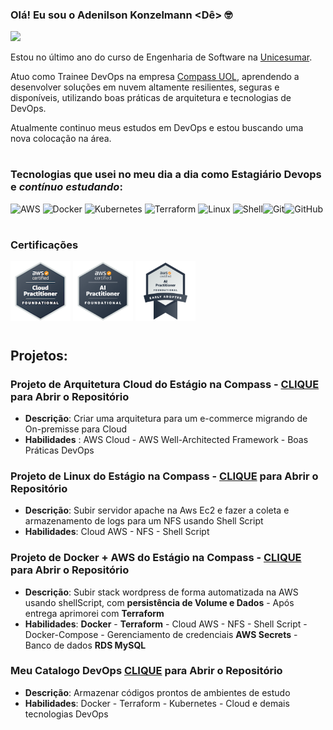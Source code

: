 ### Olá! Eu sou o Adenilson Konzelmann <Dê> 🤓

[![](https://img.shields.io/badge/LinkedIn-0077B5?style=for-the-badge&logo=linkedin&logoColor=white)](https://www.linkedin.com/in/adenilson-konzelmann/)

Estou no último ano do curso de Engenharia de Software na [Unicesumar](https://www.unicesumar.edu.br/).

Atuo como Trainee DevOps na empresa [Compass UOL](https://compass.uol/en/home/), aprendendo a desenvolver soluções em nuvem altamente resilientes, seguras e disponíveis, utilizando boas práticas de arquitetura e tecnologias de DevOps. 

Atualmente continuo meus estudos em DevOps e estou buscando uma nova colocação na área.

#
### Tecnologias que usei no meu dia a dia como Estagiário Devops e _contínuo estudando_:


![AWS](https://img.shields.io/badge/AWS-%23FF9900.svg?style=for-the-badge&logo=amazon-aws&logoColor=white) 	![Docker](https://img.shields.io/badge/docker-%230db7ed.svg?style=for-the-badge&logo=docker&logoColor=white)  ![Kubernetes](https://img.shields.io/badge/kubernetes-%23326ce5.svg?style=for-the-badge&logo=kubernetes&logoColor=white)	![Terraform](https://img.shields.io/badge/terraform-%235835CC.svg?style=for-the-badge&logo=terraform&logoColor=white) ![Linux](https://img.shields.io/badge/Linux-FCC624?style=for-the-badge&logo=linux&logoColor=black) ![Shell](https://img.shields.io/badge/Shell_Script-121011?style=for-the-badge&logo=gnu-bash&logoColor=white)![Git](https://img.shields.io/badge/git-%23F05033.svg?style=for-the-badge&logo=git&logoColor=white)![GitHub](https://img.shields.io/badge/github-%23121011.svg?style=for-the-badge&logo=github&logoColor=white)

#
### Certificações
<img src="./aws-certified-cloud-practitioner.png" alt="descrição da imagem" width="96" height="96">
<img src="./aws-certified-ai-practitioner.png" alt="descrição da imagem" width="96" height="96">
<img src="./aws-certified-ai-practitioner-early-adopter.png" alt="descrição da imagem" width="96" height="96">

#
## Projetos:

### Projeto de Arquitetura Cloud do Estágio na Compass - [CLIQUE](https://github.com/Adenilson365/Projeto-Final-CompassUOL) para Abrir o Repositório

- **Descrição**: Criar uma arquitetura para um e-commerce migrando de On-premisse para Cloud
- **Habilidades** : AWS Cloud - AWS Well-Architected Framework - Boas Práticas DevOps  

### Projeto de Linux do Estágio na Compass - [CLIQUE](https://github.com/Adenilson365/atividade1_Estagio_Compass) para Abrir o Repositório
  - **Descrição**: Subir servidor apache na Aws Ec2 e fazer a coleta e armazenamento de logs para um NFS usando Shell Script
  - **Habilidades**: Cloud AWS - NFS - Shell Script

### Projeto de Docker + AWS  do Estágio na Compass - [CLIQUE](https://github.com/Adenilson365/atividade2-estagio-Compass) para Abrir o Repositório
  - **Descrição**: Subir stack wordpress de forma automatizada na AWS usando shellScript, com **persistência de Volume e Dados** - Após entrega aprimorei com **Terraform**
  - **Habilidades**: **Docker** - **Terraform** - Cloud AWS - NFS - Shell Script -   Docker-Compose -  Gerenciamento de credenciais **AWS Secrets** - Banco de dados **RDS MySQL**

### Meu Catalogo DevOps [CLIQUE](https://github.com/Adenilson365/catalogo) para Abrir o Repositório
- **Descrição**: Armazenar códigos prontos de ambientes de estudo
- **Habilidades**: Docker - Terraform - Kubernetes - Cloud  e demais tecnologias DevOps

